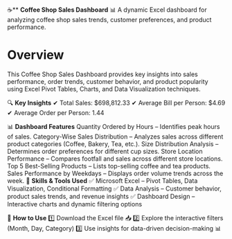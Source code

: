 ☕** **Coffee Shop Sales Dashboard**
📊 A dynamic Excel dashboard for analyzing coffee shop sales trends, customer preferences, and product performance.

# Overview
This Coffee Shop Sales Dashboard provides key insights into sales performance, order trends, customer behavior, and product popularity using Excel Pivot Tables, Charts, and Data Visualization techniques.

🔍 **Key Insights**
✔ Total Sales: $698,812.33
✔ Average Bill per Person: $4.69
✔ Average Order per Person: 1.44

📊 **Dashboard Features**
Quantity Ordered by Hours – Identifies peak hours of sales.
Category-Wise Sales Distribution – Analyzes sales across different product categories (Coffee, Bakery, Tea, etc.).
Size Distribution Analysis – Determines order preferences for different cup sizes.
Store Location Performance – Compares footfall and sales across different store locations.
Top 5 Best-Selling Products – Lists top-selling coffee and tea products.
Sales Performance by Weekdays – Displays order volume trends across the week.
🔧 **Skills & Tools Used**
✅ Microsoft Excel – Pivot Tables, Data Visualization, Conditional Formatting
✅ Data Analysis – Customer behavior, product sales trends, and revenue insights
✅ Dashboard Design – Interactive charts and dynamic filtering options

📂 **How to Use**
1️⃣ Download the Excel file 📥
2️⃣ Explore the interactive filters (Month, Day, Category)
3️⃣ Use insights for data-driven decision-making 📊
